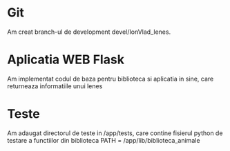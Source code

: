 <h1>Git</h1>
Am creat branch-ul de development devel/IonVlad_lenes.
<br>
<h1>Aplicatia WEB Flask</h1>
Am implementat codul de baza pentru biblioteca si aplicatia in sine, care returneaza informatiile unui lenes
<h1>Teste</h1>
Am adaugat directorul de teste in /app/tests, care contine fisierul python de testare a functiilor din biblioteca
PATH = /app/lib/biblioteca_animale